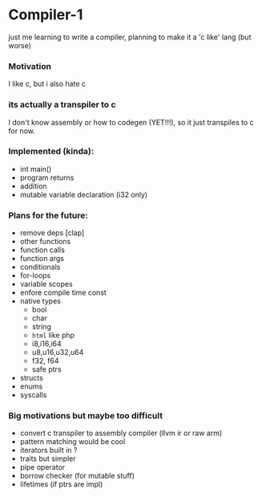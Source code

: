 # Compiler-1
just me learning to write a compiler, planning to make it a 'c like' lang (but worse) 

### Motivation
I like c, but i also hate c

### its actually a transpiler to c
I don't know assembly or how to codegen (YET!!!), so it just transpiles to c for now.

### Implemented (kinda):
  - int main()
  - program returns
  - addition
  - mutable variable declaration (i32 only)

### Plans for the future:
  - remove deps [clap]
  - other functions
  - function calls
  - function args
  - conditionals
  - for-loops
  - variable scopes
  - enfore compile time const 
  - native types
    - bool
    - char
    - string
    - `html` like php
    - i8,i16,i64
    - u8,u16,u32,u64
    - f32, f64
    - safe ptrs
  - structs
  - enums
  - syscalls

### Big motivations but maybe too difficult 
  - convert c transpiler to assembly compiler (llvm ir or raw arm)
  - pattern matching would be cool
  - iterators built in ? 
  - traits but simpler
  - pipe operator
  - borrow checker (for mutable stuff)
  - lifetimes (if ptrs are impl)

